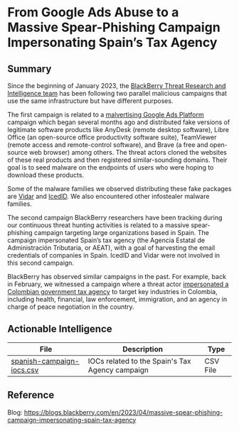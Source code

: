 # From Google Ads Abuse to a Massive Spear-Phishing Campaign Impersonating Spain’s Tax Agency

## Summary

Since the beginning of January 2023, the [BlackBerry Threat Research and Intelligence team](https://blogs.blackberry.com/en/category/research-and-intelligence) has been following two parallel malicious campaigns that use the same infrastructure but have different purposes.

The first campaign is related to a [malvertising Google Ads Platform](https://www.bleepingcomputer.com/news/security/hackers-abuse-google-ads-to-spread-malware-in-legit-software/) campaign which began several months ago and distributed fake versions of legitimate software products like AnyDesk (remote desktop software), Libre Office (an open-source office productivity software suite), TeamViewer (remote access and remote-control software), and Brave (a free and open-source web browser) among others. The threat actors cloned the websites of these real products and then registered similar-sounding domains. Their goal is to seed malware on the endpoints of users who were hoping to download these products.

Some of the malware families we observed distributing these fake packages are [Vidar](https://malpedia.caad.fkie.fraunhofer.de/details/win.vidar) and [IcedID](https://www.blackberry.com/us/en/solutions/endpoint-security/ransomware-protection/icedid). We also encountered other infostealer malware families.

The second campaign BlackBerry researchers have been tracking during our continuous threat hunting activities is related to a massive spear-phishing campaign targeting large organizations based in Spain. The campaign impersonated Spain’s tax agency (the Agencia Estatal de Administración Tributaria, or AEAT), with a goal of harvesting the email credentials of companies in Spain. IcedID and Vidar were not involved in this second campaign.

BlackBerry has observed similar campaigns in the past. For example, back in February, we witnessed a campaign where a threat actor [impersonated a Colombian government tax agency](https://blogs.blackberry.com/en/2023/02/blind-eagle-apt-c-36-targets-colombia) to target key industries in Colombia, including health, financial, law enforcement, immigration, and an agency in charge of peace negotiation in the country.

## Actionable Intelligence

| File | Description | Type | 
|--------|--------|--------|
| [spanish-campaign-iocs.csv](https://github.com/blackberry/threat-research-and-intelligence/blob/main/Blogs%20%26%20Reports/Blogs/2023-04-18%20-%20From%20Google%20Ads%20Abuse%20to%20a%20Massive%20Spear-Phishing%20Campaign%20Impersonating%20Spains%20Tax%20Agency/spanish-campaign-iocs.csv) | IOCs related to the Spain's Tax Agency campaign | CSV File |


## Reference

Blog: https://blogs.blackberry.com/en/2023/04/massive-spear-phishing-campaign-impersonating-spain-tax-agency